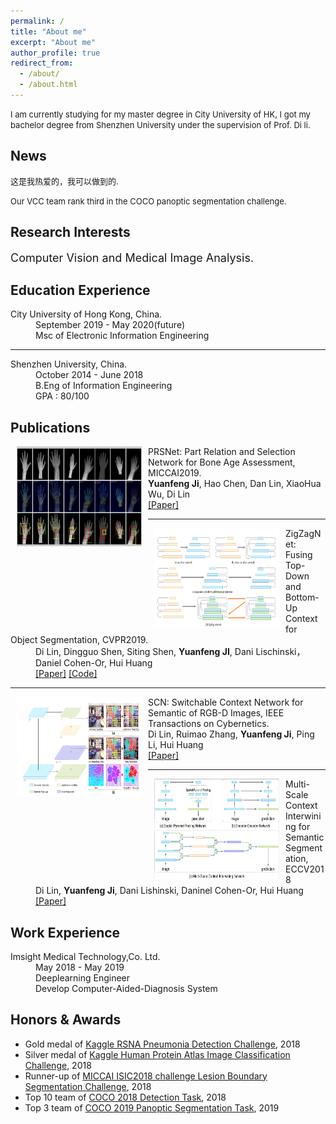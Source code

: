 ```yaml
---
permalink: /
title: "About me"
excerpt: "About me"
author_profile: true
redirect_from:
  - /about/
  - /about.html
---
```

<p><font size="2"> I am currently studying for my master degree in City University of HK, I got my bachelor degree from Shenzhen University under the supervision of Prof. Di li.</font></p>

<h2 id="News">News</h2>
<p><font size="2">这是我热爱的，我可以做到的.</font></p>
<p><font size="2">Our VCC team rank third in the COCO panoptic segmentation challenge.</font></p>


<h2 id="Research-Interests">Research Interests</h2>
<p><font size="4">Computer Vision and Medical Image Analysis.</font></p>

<h2 id="Education-Experience">Education Experience</h2>

<dt> City University of Hong Kong, China.</dt>
<dd>September 2019 - May 2020(future)</dd>
<dd>Msc of Electronic Information Engineering</dd>
<hr>
<dt> Shenzhen University, China.</dt>
<dd>October 2014 - June 2018</dd>
<dd>B.Eng of Information Engineering</dd>
<dd>GPA : 80/100</dd>

<h2 id="publications">Publications</h2>
<dl><dt><img align="left" width="200" height="160" hspace="10" src="/images/PRSNet.png"></dt>
    <dt>PRSNet: Part Relation and Selection Network for Bone Age Assessment, MICCAI2019.</dt>
    <dd><strong>Yuanfeng Ji</strong>, Hao Chen, Dan Lin, XiaoHua Wu, Di Lin</dd>
    <dd><a href="wait">[Paper]</a></dd></dl>
<hr>
<dl><dt><img align="left" width="200" height="160" hspace="10" src="/images/Zig.png"></dt>
    <dt>ZigZagNet: Fusing Top-Down and Bottom-Up Context for Object Segmentation, CVPR2019.</dt>
    <dd>Di Lin, Dingguo Shen, Siting Shen, <strong>Yuanfeng JI</strong>, Dani Lischinski，Daniel Cohen-Or, Hui
Huang</dd>
    <dd><a href="http://openaccess.thecvf.com/content_CVPR_2019/papers/Lin_ZigZagNet_Fusing_Top-Down_and_Bottom-Up_Context_for_Object_Segmentation_CVPR_2019_paper.pdf">[Paper]</a>
        <a href="https://github.com/sitingshen/Detectron-ZZNet">[Code]</a></dd></dl>
<hr>
<dl><dt><img align="left" width="200" height="160" hspace="10" src="/images/SCN.png"></dt>
    <dt>SCN: Switchable Context Network for Semantic of RGB-D Images, IEEE Transactions on Cybernetics.</dt>
    <dd>Di Lin, Ruimao Zhang, <strong>Yuanfeng Ji</strong>, Ping Li, Hui Huang</dd>
    <dd><a href="https://ieeexplore.ieee.org/document/8584494/">[Paper]</a></dd></dl>
<hr>
<dl><dt><img align="left" width="200" height="160" hspace="10" src="/images/MSCI.png"></dt>
    <dt>Multi-Scale Context Interwining for Semantic Segmentation, ECCV2018</dt>
    <dd>Di Lin, <strong>Yuanfeng Ji</strong>, Dani Lishinski, Daninel Cohen-Or, Hui Huang</dd>
    <dd><a href="http://openaccess.thecvf.com/content_ECCV_2018/papers/Di_Lin_Multi-Scale_Context_Intertwining_ECCV_2018_paper.pdf">[Paper]</a></dd></dl>



<h2 id="Work-Experience">Work Experience</h2>
<dt> Imsight Medical Technology,Co. Ltd.</dt>
<dd>May 2018 - May 2019</dd>
<dd>Deeplearning Engineer</dd>
<dd>Develop Computer-Aided-Diagnosis System</dd>

<h2 id="Honors-Awards">Honors & Awards</h2>
<ul><li>Gold medal of <a href="https://www.kaggle.com/c/rsna-pneumonia-detection-challenge">Kaggle RSNA Pneumonia Detection Challenge</a>, 2018</li>
<li>Silver medal of <a href="https://www.kaggle.com/c/human-protein-atlas-image-classification">Kaggle Human Protein Atlas Image Classification Challenge</a>, 2018</li>
<li>Runner-up of <a href="https://www.kaggle.com/c/human-protein-atlas-image-classification">MICCAI ISIC2018 challenge Lesion Boundary Segmentation Challenge</a>, 2018</li>
<li>Top 10 team of <a href="http://cocodataset.org/">COCO 2018 Detection Task</a>, 2018</li>
<li>Top 3 team of <a href="http://cocodataset.org/">COCO 2019 Panoptic Segmentation Task</a>, 2019</li></ul>
